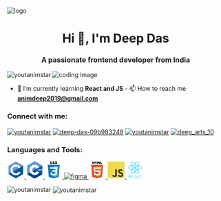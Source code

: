 ![logo](https://github.com/youtanimstar/youtanimstar/blob/main/github_banner.png)

<h1 align="center">Hi 👋, I'm Deep Das</h1>
<h3 align="center">A passionate frontend developer from India</h3>

<img src="https://media.tenor.com/GfSX-u7VGM4AAAAC/coding.gif" alt="coding image" align="right" width="400">

<p align="left">
  <img
    src="https://komarev.com/ghpvc/?username=youtanimstar&label=Profile%20views&color=0e75b6&style=flat"
    alt="youtanimstar"
  />
</p>

- 🌱 I’m currently learning **React and JS** - 📫 How to reach me
**animdeep2019@gmail.com**

<h3 align="left">Connect with me:</h3>
<p align="left">
  <a href="https://twitter.com/youtanimstar" target="blank"
    ><img
      align="center"
      src="https://raw.githubusercontent.com/rahuldkjain/github-profile-readme-generator/master/src/images/icons/Social/twitter.svg"
      alt="youtanimstar"
      height="30"
      width="40"
  /></a>
  <a href="https://linkedin.com/in/deep-das-09b983248" target="blank"
    ><img
      align="center"
      src="https://raw.githubusercontent.com/rahuldkjain/github-profile-readme-generator/master/src/images/icons/Social/linked-in-alt.svg"
      alt="deep-das-09b983248"
      height="30"
      width="40"
  /></a>
  <a href="https://fb.com/youtanimstar" target="blank"
    ><img
      align="center"
      src="https://raw.githubusercontent.com/rahuldkjain/github-profile-readme-generator/master/src/images/icons/Social/facebook.svg"
      alt="youtanimstar"
      height="30"
      width="40"
  /></a>
  <a href="https://instagram.com/deep_arts_10" target="blank"
    ><img
      align="center"
      src="https://raw.githubusercontent.com/rahuldkjain/github-profile-readme-generator/master/src/images/icons/Social/instagram.svg"
      alt="deep_arts_10"
      height="30"
      width="40"
  /></a>
</p>

<h3 align="left">Languages and Tools:</h3>
<p align="left">
  
  
  <a href="https://www.cprogramming.com/" target="_blank" rel="noreferrer">
    <img
      src="https://raw.githubusercontent.com/devicons/devicon/master/icons/c/c-original.svg"
      alt="c"
      width="40"
      height="40"
    />
  </a>
  <a href="https://www.w3schools.com/cpp/" target="_blank" rel="noreferrer">
    <img
      src="https://raw.githubusercontent.com/devicons/devicon/master/icons/cplusplus/cplusplus-original.svg"
      alt="cplusplus"
      width="40"
      height="40"
    />
  </a>
  <a href="https://www.w3schools.com/css/" target="_blank" rel="noreferrer">
    <img
      src="https://raw.githubusercontent.com/devicons/devicon/master/icons/css3/css3-original-wordmark.svg"
      alt="css3"
      width="40"
      height="40"
    />
  </a>
  <a href="https://www.figma.com/" target="_blank" rel="noreferrer">
    <img
      src="https://www.vectorlogo.zone/logos/figma/figma-icon.svg"
      alt="figma"
      width="40"
      height="40"
    />
  </a>
  <a href="https://www.w3.org/html/" target="_blank" rel="noreferrer">
    <img
      src="https://raw.githubusercontent.com/devicons/devicon/master/icons/html5/html5-original-wordmark.svg"
      alt="html5"
      width="40"
      height="40"
    />
  </a>
  <a
    href="https://developer.mozilla.org/en-US/docs/Web/JavaScript"
    target="_blank"
    rel="noreferrer"
  >
    <img
      src="https://raw.githubusercontent.com/devicons/devicon/master/icons/javascript/javascript-original.svg"
      alt="javascript"
      width="40"
      height="40"
    />
  </a>
  <a href="https://reactjs.org/" target="_blank" rel="noreferrer">
    <img
      src="https://raw.githubusercontent.com/devicons/devicon/master/icons/react/react-original-wordmark.svg"
      alt="react"
      width="40"
      height="40"
    />
  </a>
</p>

<p>
  <img
    align="left"
    src="https://github-readme-stats.vercel.app/api/top-langs?username=youtanimstar&show_icons=true&locale=en&layout=compact"
    alt="youtanimstar"
  />
</p>

<p>
  &nbsp;<img
    align="center"
    src="https://github-readme-stats.vercel.app/api?username=youtanimstar&show_icons=true&locale=en"
    alt="youtanimstar"
  />
</p>

